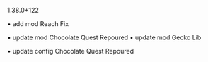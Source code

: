 1.38.0+122

• add mod Reach Fix

• update mod Chocolate Quest Repoured
• update mod Gecko Lib

• update config Chocolate Quest Repoured
